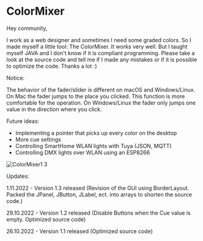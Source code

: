 # ColorMixer

Hey community,

I work as a web designer and sometimes I need some graded colors. So I made myself a little tool: The ColorMixer.
It works very well. But I taught myself JAVA and I don't know if it is compliant programming.
Please take a look at the source code and tell me if I made any mistakes or if it is possible to optimize the code. Thanks a lot :)

Notice:

The behavior of the fader/slider is different on macOS and Windows/Linux.
On Mac the fader jumps to the place you clicked. This function is more comfortable for the operation.
On Windows/Linux the fader only jumps one value in the direction where you click.


Future ideas:
- Implementing a pointer that picks up every color on the desktop
- More cue settings
- Controlling SmartHome WLAN lights with Tuya (JSON, MQTT)
- Controlling DMX lights over WLAN using an ESP8266

![ColorMixer1 3](https://user-images.githubusercontent.com/116021405/199245645-3c052f20-6c3f-46f3-881e-42bbeb59abbf.png)

Updates:

1.11.2022 - Version 1.3 released (Revision of the GUI using BorderLayout. Packed the JPanel, JButton, JLabel, ect. into arrays to shorten the source code.)

29.10.2022 - Version 1.2 released (Disable Buttons when the Cue value is empty. Optimized source code)

26.10.2022 - Version 1.1 released (Optimized source code)

